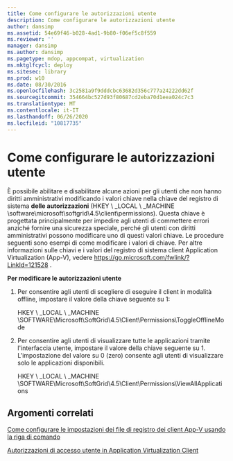 ```yaml
---
title: Come configurare le autorizzazioni utente
description: Come configurare le autorizzazioni utente
author: dansimp
ms.assetid: 54e69f46-b028-4ad1-9b80-f06ef5c8f559
ms.reviewer: ''
manager: dansimp
ms.author: dansimp
ms.pagetype: mdop, appcompat, virtualization
ms.mktglfcycl: deploy
ms.sitesec: library
ms.prod: w10
ms.date: 08/30/2016
ms.openlocfilehash: 3c2581a9f9dddcbc63682d356c777a24222dd62f
ms.sourcegitcommit: 354664bc527d93f80687cd2eba70d1eea024c7c3
ms.translationtype: MT
ms.contentlocale: it-IT
ms.lasthandoff: 06/26/2020
ms.locfileid: "10817735"
---
```

# Come configurare le autorizzazioni utente


È possibile abilitare e disabilitare alcune azioni per gli utenti che non hanno diritti amministrativi modificando i valori chiave nella chiave del registro di sistema **delle autorizzazioni** (HKEY \ _LOCAL \ _MACHINE \\software\\microsoft\\softgrid\\4.5\\client\\permissions). Questa chiave è progettata principalmente per impedire agli utenti di commettere errori anziché fornire una sicurezza speciale, perché gli utenti con diritti amministrativi possono modificare uno di questi valori chiave. Le procedure seguenti sono esempi di come modificare i valori di chiave. Per altre informazioni sulle chiavi e i valori del registro di sistema client Application Virtualization (App-V), vedere <https://go.microsoft.com/fwlink/?LinkId=121528> .

**Per modificare le autorizzazioni utente**

1.  Per consentire agli utenti di scegliere di eseguire il client in modalità offline, impostare il valore della chiave seguente su 1:

    HKEY \ _LOCAL \ _MACHINE \\SOFTWARE\\Microsoft\\SoftGrid\\4.5\\Client\\Permissions\\ToggleOfflineMode

2.  Per consentire agli utenti di visualizzare tutte le applicazioni tramite l'interfaccia utente, impostare il valore della chiave seguente su 1. L'impostazione del valore su 0 (zero) consente agli utenti di visualizzare solo le applicazioni disponibili.

    HKEY \ _LOCAL \ _MACHINE \\SOFTWARE\\Microsoft\\SoftGrid\\4.5\\Client\\Permissions\\ViewAllApplications

## Argomenti correlati


[Come configurare le impostazioni dei file di registro dei client App-V usando la riga di comando](how-to-configure-the-app-v-client-registry-settings-by-using-the-command-line.md)

[Autorizzazioni di accesso utente in Application Virtualization Client](user-access-permissions-in-application-virtualization-client.md)

 

 





